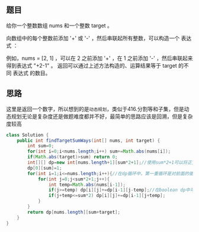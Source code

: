 ## 题目
给你一个整数数组 nums 和一个整数 target 。

向数组中的每个整数前添加 '+' 或 '-' ，然后串联起所有整数，可以构造一个 表达式 ：

例如，nums = [2, 1] ，可以在 2 之前添加 '+' ，在 1 之前添加 '-' ，然后串联起来得到表达式 "+2-1" 。
返回可以通过上述方法构造的、运算结果等于 target 的不同 表达式 的数目。
## 思路
这里是返回一个数字，所以想到的是`动态规划`，类似于416.分割等和子集，但是动态规划无论是复杂度还是做题难度都并不好，最简单的思路应该是回溯，但是复杂度较高
```java
class Solution {
    public int findTargetSumWays(int[] nums, int target) {
        int sum=0;
        for(int i=0;i<nums.length;i++) sum+=Math.abs(nums[i]);
        if(Math.abs(target)>sum) return 0;
        int[][] dp=new int[nums.length+1][sum*2+1];//使用sum*2+1可以将正负值合在一起，如果分开正负的话会出现正数组的0和负数组的0，重复计算
        dp[0][sum]=1;
        for(int i=1;i<=nums.length;i++){//在dp循环中，第一重循环是对前面的循环，第二重是对后面的循环，看起来像是说了废话，但是一下子想不到的时候考虑这个
            for(int j=0;j<sum*2+1;j++){
                int temp=Math.abs(nums[i-1]);
                if(j>=temp) dp[i][j]+=dp[i-1][j-temp];//在boolean dp中可能需要抄录上一个dp[i-1][j],但是这里是int[][] dp，只需要加即可
                if(j+temp<=sum*2) dp[i][j]+=dp[i-1][j+temp];
            }
        }
        return dp[nums.length][sum+target];
    }
}
```
